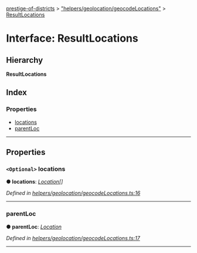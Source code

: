 [prestige-of-districts](../README.md) > ["helpers/geolocation/geocodeLocations"](../modules/_helpers_geolocation_geocodelocations_.md) > [ResultLocations](../interfaces/_helpers_geolocation_geocodelocations_.resultlocations.md)

# Interface: ResultLocations

## Hierarchy

**ResultLocations**

## Index

### Properties

* [locations](_helpers_geolocation_geocodelocations_.resultlocations.md#locations)
* [parentLoc](_helpers_geolocation_geocodelocations_.resultlocations.md#parentloc)

---

## Properties

<a id="locations"></a>

### `<Optional>` locations

**● locations**: *[Location](_helpers_geolocation_geocodelocations_.location.md)[]*

*Defined in [helpers/geolocation/geocodeLocations.ts:16](https://github.com/YarosJ/prestige-of-districts/blob/a1ae45e/helpers/geolocation/geocodeLocations.ts#L16)*

___
<a id="parentloc"></a>

###  parentLoc

**● parentLoc**: *[Location](_helpers_geolocation_geocodelocations_.location.md)*

*Defined in [helpers/geolocation/geocodeLocations.ts:17](https://github.com/YarosJ/prestige-of-districts/blob/a1ae45e/helpers/geolocation/geocodeLocations.ts#L17)*

___

